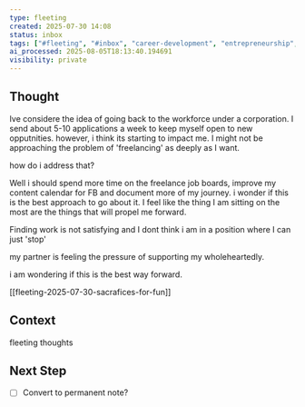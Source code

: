```yaml
---
type: fleeting
created: 2025-07-30 14:08
status: inbox
tags: ["#fleeting", "#inbox", "career-development", "entrepreneurship", "freelance-work", "freelancing", "job-search", "personal-growth"]
ai_processed: 2025-08-05T18:13:40.194691
visibility: private
---
```

<!--
NOTE: This file uses a static date for validation. For new notes, use:
created: 2025-07-30 14:08
-->

## Thought  
Ive considere the idea of going back to the workforce under a corporation. I send about 5-10 applications a week to keep myself open to new opputnities. however, i think its starting to impact me. I might not be approaching the problem of 'freelancing' as deeply as I want. 

how do i address that?

Well i should spend more time on the freelance job boards, improve my content calendar for FB and document more of my journey. i wonder if this is the best approach to go about it. I feel like the thing I am sitting on the most are the things that will propel me forward. 

Finding work is not satisfying and I dont think i am in a position where I can just 'stop'

my partner is feeling the pressure of supporting my wholeheartedly. 


i am wondering if this is the best way forward.

[[fleeting-2025-07-30-sacrafices-for-fun]]

## Context  
fleeting thoughts

## Next Step  
- [ ] Convert to permanent note?
